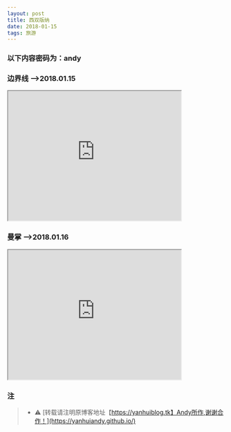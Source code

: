 ```yaml
---
layout: post
title: 西双版纳
date: 2018-01-15
tags: 旅游
---
```


<html>
<head>
<meta http-equiv="Content-Type" content="text/html; charset=gb2312" />
<title>密码保护相应页面</title>
</head>
<body>
<SCRIPT LANGUAGE="JavaScript">
function password() {
var testV = 1;
var pass1 = prompt('🤔此页面只有熟悉的人员才可以浏览哦😜，请输入密码:','');
while (testV < 3) {
if (!pass1) 
history.go(-1);
if (pass1 == "andyblog") {
alert('🙃一看就是熟悉我的人员😘!');
break;
} 
testV+=1;
var pass1 = 
prompt('🤣密码错误，此页面只有熟悉的人员才可以浏览哦🤗:');
}
if (pass1!="password" & testV ==3) 
history.go(-1);
return " ";
} 
document.write(password());
</SCRIPT>
</body>
</html>



### 以下内容密码为：andy
### 边界线 -->2018.01.15

<!-- Learn about this code on MDN: https://developer.mozilla.org/en-US/docs/Web/HTML/Element/iframe -->

<iframe src="http://player.youku.com/embed/XMzM4MzI2OTk3Mg==" title="iframe example 1" width="400" height="300">
  <p>Your browser does not support iframes.</p>
</iframe>


### 曼掌 -->2018.01.16
   
<!-- Learn about this code on MDN: https://developer.mozilla.org/en-US/docs/Web/HTML/Element/iframe -->

<iframe src="http://player.youku.com/embed/XMzM4MzI3NTMzMg==" title="iframe example 1" width="400" height="300">
  <p>Your browser does not support iframes.</p>
</iframe>



### 注

  >* ⚠️ [转载请注明原博客地址【https://yanhuiblog.tk】Andy所作,谢谢合作！](https://yanhuiandy.github.io/)


